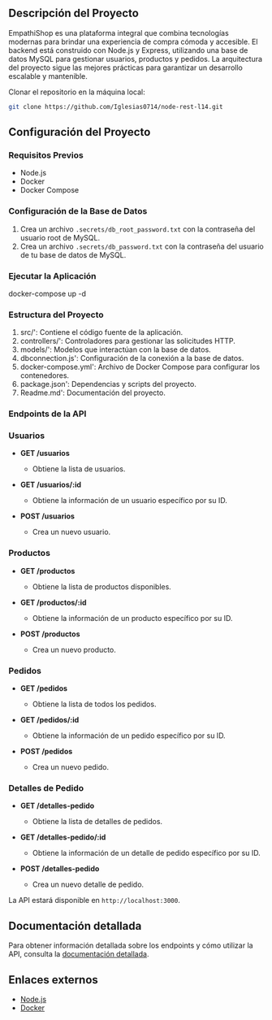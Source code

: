 ## Descripción del Proyecto

EmpathiShop es una plataforma integral que combina tecnologías modernas para brindar una experiencia de compra cómoda y accesible. El backend está construido con Node.js y Express, utilizando una base de datos MySQL para gestionar usuarios, productos y pedidos. La arquitectura del proyecto sigue las mejores prácticas para garantizar un desarrollo escalable y mantenible.

Clonar el repositorio en la máquina local:
   
   ```sh
   git clone https://github.com/Iglesias0714/node-rest-l14.git
   ```

## Configuración del Proyecto

### Requisitos Previos

- Node.js
- Docker
- Docker Compose

### Configuración de la Base de Datos

1. Crea un archivo `.secrets/db_root_password.txt` con la contraseña del usuario root de MySQL.
2. Crea un archivo `.secrets/db_password.txt` con la contraseña del usuario de tu base de datos de MySQL.

### Ejecutar la Aplicación
docker-compose up -d

### Estructura del Proyecto
1. src/': Contiene el código fuente de la aplicación.
2. controllers/': Controladores para gestionar las solicitudes HTTP.
3. models/': Modelos que interactúan con la base de datos.
4. dbconnection.js': Configuración de la conexión a la base de datos.
5. docker-compose.yml': Archivo de Docker Compose para configurar los contenedores.
6. package.json': Dependencias y scripts del proyecto.
7. Readme.md': Documentación del proyecto.

### Endpoints de la API
### Usuarios

- **GET /usuarios**
  - Obtiene la lista de usuarios.

- **GET /usuarios/:id**
  - Obtiene la información de un usuario específico por su ID.

- **POST /usuarios**
  - Crea un nuevo usuario.

### Productos

- **GET /productos**
  - Obtiene la lista de productos disponibles.

- **GET /productos/:id**
  - Obtiene la información de un producto específico por su ID.

- **POST /productos**
  - Crea un nuevo producto.

### Pedidos

- **GET /pedidos**
  - Obtiene la lista de todos los pedidos.

- **GET /pedidos/:id**
  - Obtiene la información de un pedido específico por su ID.

- **POST /pedidos**
  - Crea un nuevo pedido.

### Detalles de Pedido

- **GET /detalles-pedido**
  - Obtiene la lista de detalles de pedidos.

- **GET /detalles-pedido/:id**
  - Obtiene la información de un detalle de pedido específico por su ID.

- **POST /detalles-pedido**
  - Crea un nuevo detalle de pedido.

 La API estará disponible en `http://localhost:3000`.

## Documentación detallada

Para obtener información detallada sobre los endpoints y cómo utilizar la API,
consulta la [documentación detallada](./endpoints).

## Enlaces externos

- [Node.js](https://www.nodejs.org)
- [Docker](https://www.docker.com)

